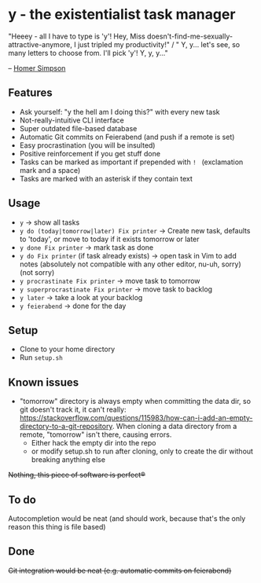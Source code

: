 # y - the existentialist task manager

"Heeey - all I have to type is 'y'! Hey, Miss doesn't-find-me-sexually-attractive-anymore, I just tripled my productivity!" / " Y, y... let's see, so many letters to choose from. I'll pick 'y'! Y, y, y..."

– [Homer Simpson](https://youtu.be/R_rF4kcqLkI?t=1m50s)

## Features
+ Ask yourself: "y the hell am I doing this?" with every new task
+ Not-really-intuitive CLI interface
+ Super outdated file-based database
+ Automatic Git commits on Feierabend (and push if a remote is set)
+ Easy procrastination (you will be insulted)
+ Positive reinforcement if you get stuff done
+ Tasks can be marked as important if prepended with `! ` (exclamation mark and a space)
+ Tasks are marked with an asterisk if they contain text

## Usage
+ `y` -> show all tasks
+ `y do (today|tomorrow|later) Fix printer` -> Create new task, defaults to 'today', or move to today if it exists tomorrow or later
+ `y done Fix printer` -> mark task as done
+ `y do Fix printer` (if task already exists) -> open task in Vim to add notes (absolutely not compatible with any other editor, nu-uh, sorry) (not sorry)
+ `y procrastinate Fix printer` -> move task to tomorrow
+ `y superprocrastinate Fix printer` -> move task to backlog
+ `y later` -> take a look at your backlog
+ `y feierabend` -> done for the day

## Setup
+ Clone to your home directory
+ Run `setup.sh`

## Known issues
+ "tomorrow" directory is always empty when committing the data dir, so git doesn't track it, it can't really: https://stackoverflow.com/questions/115983/how-can-i-add-an-empty-directory-to-a-git-repository. When cloning a data directory from a remote, "tomorrow" isn't there, causing errors.
  + Either hack the empty dir into the repo
  + or modify setup.sh to run after cloning, only to create the dir without breaking anything else

~~Nothing, this piece of software is perfect®~~

## To do

Autocompletion would be neat (and should work, because that's the only reason this thing is file based)

## Done
~~Git integration would be neat (e.g. automatic commits on feierabend)~~
